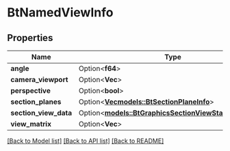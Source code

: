 # BtNamedViewInfo

## Properties

Name | Type | Description | Notes
------------ | ------------- | ------------- | -------------
**angle** | Option<**f64**> |  | [optional]
**camera_viewport** | Option<**Vec<f64>**> |  | [optional]
**perspective** | Option<**bool**> |  | [optional]
**section_planes** | Option<[**Vec<models::BtSectionPlaneInfo>**](BTSectionPlaneInfo.md)> |  | [optional]
**section_view_data** | Option<[**models::BtGraphicsSectionViewStateData4379**](BTGraphicsSectionViewStateData-4379.md)> |  | [optional]
**view_matrix** | Option<**Vec<f64>**> |  | [optional]

[[Back to Model list]](../README.md#documentation-for-models) [[Back to API list]](../README.md#documentation-for-api-endpoints) [[Back to README]](../README.md)


